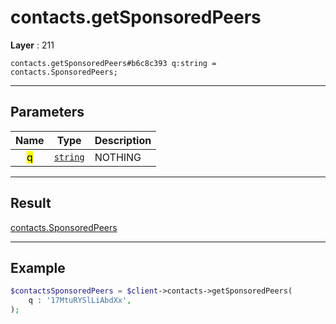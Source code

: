 # contacts.getSponsoredPeers

**Layer** : 211

```tl
contacts.getSponsoredPeers#b6c8c393 q:string = contacts.SponsoredPeers;
```

---

## Parameters

| Name | Type | Description |
| :---: | :---: | :--- |
| <mark>q</mark> | [`string`](type/string) | NOTHING |

---

## Result

[contacts.SponsoredPeers](type/contacts.SponsoredPeers)

---

## Example

```php
$contactsSponsoredPeers = $client->contacts->getSponsoredPeers(
	q : '17MtuRYSlLiAbdXx',
);
```